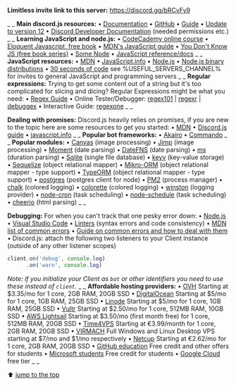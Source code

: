 **Limitless invite link to this server:**
https://discord.gg/bRCvFy9

_ _
**Main discord.js resources:**
• [Documentation](https://discord.js.org/#/docs/main/stable)
• [GitHub](https://github.com/discordjs/discord.js)
• [Guide](https://discordjs.guide/)
• [Update to version 12](https://discordjs.guide/additional-info/changes-in-v12.html?v=12)
• [Discord Developer Documentation](https://discord.com/developers/docs) (needed permissions etc.)
_ _
**Learning JavaScript and node.js:**
• [CodeCademy online course](https://www.codecademy.com/learn/javascript)
• [Eloquent Javascript, free book](http://eloquentjavascript.net/)
• [MDN's JavaScript guide](https://developer.mozilla.org/en-US/docs/Web/JavaScript/Guide/Introduction)
• [You Don't Know JS (free book series)](https://github.com/getify/You-Dont-Know-JS)
• [Some Node](https://nodeschool.io/)
• [JavaScript reference/docs](https://developer.mozilla.org/en-US/docs/Web/JavaScript/Reference)
_ _
**JavaScript resources:**
• [MDN](https://developer.mozilla.org/en-US/docs/Web/JavaScript)
• [JavaScript.info](https://javascript.info/)
• [Node.js](https://nodejs.org/en/docs/)
• [Node.js binary distributions](https://github.com/nodesource/distributions)
• [30 seconds of code](https://www.30secondsofcode.org/js/)
see %USEFUL_SERVERS_CHANNEL% for invites to general JavaScript and programming servers
_ _
**Regular expressions:**
Trying to get some content out of a string but it's too complicated for slicing and dicing? Regular Expressions might be what you need:
• [Regex Guide](https://blog.bitsrc.io/a-beginners-guide-to-regular-expressions-regex-in-javascript-9c58feb27eb4)
• Online Tester/Debugger:  [regex101](https://regex101.com/) | [regexr](http://regexr.com/) | [debuggex](https://www.debuggex.com/)
• Interactive Guide: [regexone](https://regexone.com/)
_ _

**Dealing with promises:**
Discord.js heavily relies on promises, if you are new to the topic here are some resources to get you started:
• [MDN](https://developer.mozilla.org/en-US/docs/Web/JavaScript/Guide/Using_promises)
• [Discord.js guide](https://discordjs.guide/additional-info/async-await.html)
• [javascript.info](https://javascript.info/async-await)
_ _
**Popular bot frameworks:**
•  [Akairo](https://www.npmjs.com/package/discord-akairo)
•  [Commando](https://www.npmjs.com/package/discord.js-commando)
_ _
**Popular modules:**
• [Canvas](https://www.npmjs.com/package/canvas) (image processing)
• [Jimp](https://www.npmjs.com/package/jimp) (image processing)
• [Moment](https://www.npmjs.com/package/moment) (date parsing)
• [DateFNS](https://www.npmjs.com/package/date-fns) (date parsing)
• [ms](https://www.npmjs.com/package/ms) (duration parsing)
• [Sqlite](https://www.npmjs.com/package/sqlite) (single file database)
• [keyv](https://www.npmjs.com/package/keyv) (key-value storage)
• [Sequelize](https://www.npmjs.com/package/sequelize) (object relational mapper)
• [Mikro-ORM](https://www.npmjs.com/package/mikro-orm) (object relational mapper - type support)
• [TypeORM](https://www.npmjs.com/package/typeorm) (object relational mapper - type support)
• [postgres](https://www.npmjs.com/package/postgres) (postgres client for node)
• [PM2](https://www.npmjs.com/package/pm2) (process manager)
• [chalk](https://www.npmjs.com/package/chalk) (colored logging)
• [colorette](https://www.npmjs.com/package/colorette) (colored logging)
• [winston](https://www.npmjs.com/package/winston) (logging provider)
• [node-cron](https://www.npmjs.com/package/node-cron) (task scheduling)
• [node-schedule](https://www.npmjs.com/package/node-schedule) (task scheduling)
• [cheerio](https://www.npmjs.com/package/cheerio) (html parsing)
_ _

**Debugging:**
For when you can't track that one pesky error down:
• [Node.js](https://nodejs.org/en/docs/guides/debugging-getting-started/)
• [Visual Studio Code](https://code.visualstudio.com/docs/nodejs/nodejs-debugging)
• [Linters](https://discordjs.guide/preparations/setting-up-a-linter.html) (syntax errors and code consistency)
• [MDN list of common errors](https://developer.mozilla.org/en-US/docs/Web/JavaScript/Reference/Errors)
• [Guide on common errors and how to deal with them](https://discordjs.guide/popular-topics/errors)
• Discord.js: attach the following two listeners to your Client instance (outside of any other listener scopes)
```js
client.on('debug', console.log)
      .on('warn', console.log)
```
*Note: if you initialize your Client as `bot` or other identifiers you need to use these instead of `client`.*
_ _
**Affordable hosting providers:**
• [OVH](https://www.ovh.com/us/vps/) Starting at $3.35/mo for 1 core, 2GB RAM, 20GB SSD
• [DigitalOcean](https://www.digitalocean.com/) Starting at $5/mo for 1 core, 1GB RAM, 25GB SSD
• [Linode](https://www.linode.com/) Starting at $5/mo for 1 core, 1GB RAM, 25GB SSD
• [Vultr](https://www.vultr.com/) Starting at $2.50/mo for 1 core, 512MB RAM, 10GB SSD
• [AWS Lightsail](https://amazonlightsail.com/) Starting at $3.50/mo (first month free) for 1 core, 512MB RAM, 20GB SSD
• [Time4VPS](https://www.time4vps.eu/) Starting at €3.99/month for 1 core, 2GB RAM, 20GB SSD
• [VIRMACH](https://virmach.com/) Full Windows and Linux Desktop VPS starting at $7/mo and $1/mo respectively
• [Netcup](https://www.netcup.eu/) Starting at €2.62/mo for 1 core, 2GB RAM, 20GB SSD
• [GitHub education](https://education.github.com/pack) Free credit and other offers for students
• [Microsoft students](https://azure.microsoft.com/en-us/free/students/) Free credit for students
• [Google Cloud](https://cloud.google.com/free) free tier
_ _

⬆ [jump to the top](%JUMP_TO_TOP%)